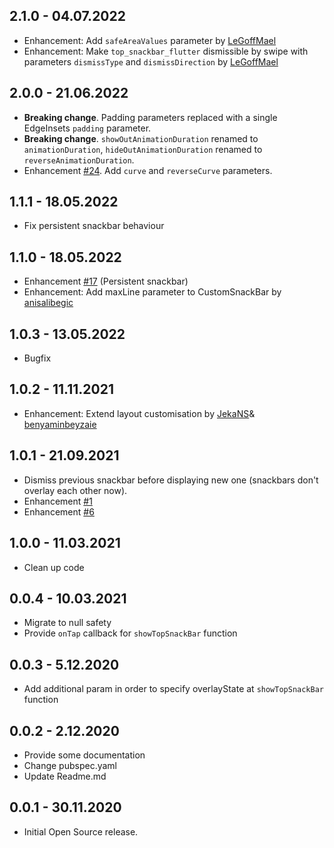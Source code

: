 ## 2.1.0 - 04.07.2022
* Enhancement: Add `safeAreaValues` parameter by [LeGoffMael](https://github.com/LeGoffMael)
* Enhancement: Make `top_snackbar_flutter` dismissible by swipe with parameters `dismissType` and `dismissDirection` by [LeGoffMael](https://github.com/LeGoffMael)

## 2.0.0 - 21.06.2022
* **Breaking change**. Padding parameters replaced with a single EdgeInsets `padding` parameter.
* **Breaking change**. `showOutAnimationDuration` renamed to `animationDuration`, `hideOutAnimationDuration` renamed to `reverseAnimationDuration`.
* Enhancement [#24](https://github.com/vizhan-lanars/top-snackbar-flutter/issues/24). Add `curve` and `reverseCurve` parameters.

## 1.1.1 - 18.05.2022
* Fix persistent snackbar behaviour

## 1.1.0 - 18.05.2022
* Enhancement [#17](https://github.com/LanarsInc/top-snackbar-flutter/issues/17)
  (Persistent snackbar)
* Enhancement: Add maxLine parameter to CustomSnackBar by [anisalibegic](https://github.com/anisalibegic)

## 1.0.3 - 13.05.2022
* Bugfix

## 1.0.2 - 11.11.2021
* Enhancement: Extend layout customisation by [JekaNS](https://github.com/JekaNS)& [benyaminbeyzaie](https://github.com/benyaminbeyzaie)

## 1.0.1 - 21.09.2021
* Dismiss previous snackbar before displaying new one (snackbars don't overlay 
  each other now).
* Enhancement [#1](https://github.com/LanarsInc/top-snackbar-flutter/issues/1)
* Enhancement [#6](https://github.com/LanarsInc/top-snackbar-flutter/issues/6)

## 1.0.0 - 11.03.2021

* Clean up code

## 0.0.4 - 10.03.2021

* Migrate to null safety
* Provide `onTap` callback for `showTopSnackBar` function

## 0.0.3 - 5.12.2020

* Add additional param in order to specify overlayState at `showTopSnackBar` 
  function

## 0.0.2 - 2.12.2020

* Provide some documentation
* Change pubspec.yaml
* Update Readme.md

## 0.0.1 - 30.11.2020

* Initial Open Source release.